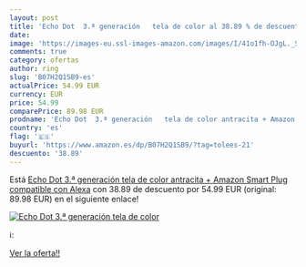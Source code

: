 ```yaml
---
layout: post
title: 'Echo Dot  3.ª generación   tela de color al 38.89 % de descuento'
date: 
image: 'https://images-eu.ssl-images-amazon.com/images/I/41o1fh-OJgL._SL200_.jpg'
comments: true
category: ofertas
author: ring
slug: 'B07H2Q1SB9-es'
actualPrice: 54.99 EUR
currency: EUR
price: 54.99
comparePrice: 89.98 EUR
prodname: 'Echo Dot  3.ª generación   tela de color antracita + Amazon Smart Plug  compatible con Alexa'
country: 'es'
flag: '🇪🇸'
buyurl: 'https://www.amazon.es/dp/B07H2Q1SB9/?tag=tolees-21'
descuento: '38.89'
---
```


Está [Echo Dot  3.ª generación   tela de color antracita + Amazon Smart Plug  compatible con Alexa](https://www.amazon.es/dp/B07H2Q1SB9/?tag=tolees-21) con 38.89 de descuento por 54.99 EUR (original: 89.98 EUR) en el siguiente enlace!

[![Echo Dot  3.ª generación   tela de color](https://images-eu.ssl-images-amazon.com/images/I/41o1fh-OJgL._SL200_.jpg)](https://www.amazon.es/dp/B07H2Q1SB9/?tag=tolees-21)

ℹ️:


[Ver la oferta!!](https://www.amazon.es/dp/B07H2Q1SB9/?tag=tolees-21)
